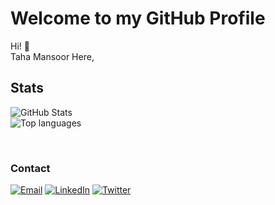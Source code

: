 # Welcome to my GitHub Profile
Hi! :wave: <br/> Taha Mansoor Here,

## Stats
![GitHub Stats](https://github-readme-stats.vercel.app/api?username=tahamansoor&show_icons=true&theme=dark)
<br/>
![Top languages](https://github-readme-stats.vercel.app/api/top-langs/?username=tahamansoor&hide=handlebars&theme=dark)

<br/>
<h3/>Contact</h3>

[![Email](https://img.shields.io/badge/Email-thacomc@gmail.com-%231DA1F2?style=for-the-badge&logo=mail.ru&logoColor=white)](mailto:thacomc@gmail.com)
[![LinkedIn](https://img.shields.io/badge/LinkedIn-Taha%20Mansoor-%231DA1F2?style=for-the-badge&logo=linkedin&logoColor=white)](https://www.linkedin.com/in/tahamansoor1/)
[![Twitter](https://img.shields.io/badge/Twitter-@tahamansoor16-%231DA1F2?style=for-the-badge&logo=twitter&logoColor=white)](https://twitter.com/tahamansoor16)

<!---
tahamansoor/tahamansoor is a ✨ special ✨ repository because its `README.md` (this file) appears on your GitHub profile.
You can click the Preview link to take a look at your changes.
--->

